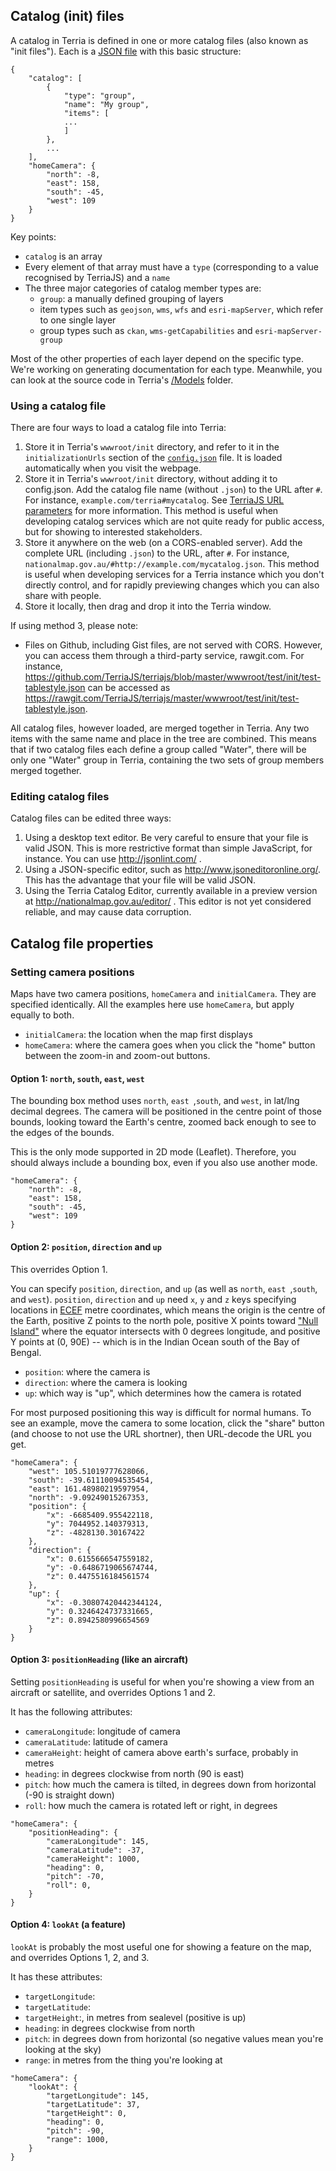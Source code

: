 ## Catalog (init) files

A catalog in Terria is defined in one or more catalog files (also known as "init files"). Each is a [JSON file](https://en.wikipedia.org/wiki/JSON) with this basic structure:

```
{
    "catalog": [
        {
            "type": "group",
            "name": "My group",
            "items": [
            ...
            ]
        },
        ...
    ],
    "homeCamera": {
        "north": -8,
        "east": 158,
        "south": -45,
        "west": 109
    }
}
```

Key points:

* `catalog` is an array
* Every element of that array must have a `type` (corresponding to a value recognised by TerriaJS) and a `name`
* The three major categories of catalog member types are:
    - `group`: a manually defined grouping of layers
    - item types such as `geojson`, `wms`, `wfs` and `esri-mapServer`, which refer to one single layer
    - group types such as `ckan`, `wms-getCapabilities` and `esri-mapServer-group`

Most of the other properties of each layer depend on the specific type. We're working on generating documentation for each type. Meanwhile, you can look at the source code in Terria's [/Models](/Models) folder.

### Using a catalog file

There are four ways to load a catalog file into Terria:

1. Store it in Terria's `wwwroot/init` directory, and refer to it in the `initializationUrls` section of the [`config.json`](../Customizing/Config-JSON.md) file. It is loaded automatically when you visit the webpage.
2. Store it in Terria's `wwwroot/init` directory, without adding it to config.json. Add the catalog file name (without `.json`) to the URL after `#`. For instance, `example.com/terria#mycatalog`. See [TerriaJS URL parameters](../Customizing/TerriaJS-URL-parameters.md) for more information. This method is useful when developing catalog services which are not quite ready for public access, but for showing to interested stakeholders.
3. Store it anywhere on the web (on a CORS-enabled server). Add the complete URL (including `.json`) to the URL, after `#`. For instance, `nationalmap.gov.au/#http://example.com/mycatalog.json`. This method is useful when developing services for a Terria instance which you don't directly control, and for rapidly previewing changes which you can also share with people.
4. Store it locally, then drag and drop it into the Terria window.

If using method 3, please note:

- Files on Github, including Gist files, are not served with CORS. However, you can access them through a third-party service, rawgit.com. For instance, https://github.com/TerriaJS/terriajs/blob/master/wwwroot/test/init/test-tablestyle.json can be accessed as https://rawgit.com/TerriaJS/terriajs/master/wwwroot/test/init/test-tablestyle.json.

All catalog files, however loaded, are merged together in Terria. Any two items with the same name and place in the tree are combined. This means that if two catalog files each define a group called "Water", there will be only one "Water" group in Terria, containing the two sets of group members merged together.

### Editing catalog files

Catalog files can be edited three ways:

1. Using a desktop text editor. Be very careful to ensure that your file is valid JSON. This is more restrictive format than simple JavaScript, for instance. You can use http://jsonlint.com/ .
2. Using a JSON-specific editor, such as http://www.jsoneditoronline.org/. This has the advantage that your file will be valid JSON.
3. Using the Terria Catalog Editor, currently available in a preview version at http://nationalmap.gov.au/editor/ . This editor is not yet considered reliable, and may cause data corruption.

## Catalog file properties

### Setting camera positions

Maps have two camera positions, `homeCamera` and `initialCamera`. They are specified identically. All the examples here use `homeCamera`, but apply equally to both.

* `initialCamera`: the location when the map first displays
* `homeCamera`: where the camera goes when you click the "home" button between the zoom-in and zoom-out buttons.

#### Option 1: `north`, `south`, `east`, `west`

The bounding box method uses `north`, `east `,`south`, and `west`, in lat/lng decimal degrees.  The camera will be positioned
in the centre point of those bounds, looking toward the Earth's
centre, zoomed back enough to see to the edges of the bounds.

This is the only mode supported in 2D mode (Leaflet). Therefore, you should always include a bounding box, even if you also use another mode.

```
"homeCamera": {
    "north": -8,
    "east": 158,
    "south": -45,
    "west": 109
}
```

#### Option 2: `position`, `direction` and `up` 

This overrides Option 1.

You can specify `position`, `direction`, and `up` (as well as
`north`, `east `,`south`, and `west`). `position`, `direction` and `up`
need `x`, `y` and `z` keys specifying locations in
[ECEF](https://en.wikipedia.org/wiki/ECEF) metre coordinates, which
means the origin is the centre of the Earth, positive Z points to
the north pole, positive X points toward
["Null Island"](https://en.wikipedia.org/wiki/Null_Island) where the
equator intersects with 0 degrees longitude, and positive Y points at
(0, 90E) -- which is in the Indian Ocean south of the Bay of Bengal.

* `position`: where the camera is
* `direction`: where the camera is looking
* `up`: which way is "up", which determines how the camera is rotated

For most purposed positioning this way is difficult for normal
humans. To see an example, move the camera to some location, click the "share" button (and choose to not use the
URL shortner), then URL-decode the URL you get.

```
"homeCamera": {
    "west": 105.51019777628066,
    "south": -39.61110094535454,
    "east": 161.48980219597954,
    "north": -9.09249015267353,
    "position": {
        "x": -6685409.955422118,
        "y": 7044952.140379313,
        "z": -4828130.30167422
    },
    "direction": {
        "x": 0.6155666547559182,
        "y": -0.6486719065674744,
        "z": 0.4475516184561574
    },
    "up": {
        "x": -0.30807420442344124,
        "y": 0.3246424737331665,
        "z": 0.8942580996654569
    }
}
```

#### Option 3: `positionHeading` (like an aircraft)

Setting `positionHeading` is useful for when you're showing a view from an aircraft or
satellite, and overrides Options 1 and 2.

It has the following attributes:

 - `cameraLongitude`: longitude of camera
 - `cameraLatitude`: latitude of camera
 - `cameraHeight`: height of camera above earth's surface, probably in metres
 - `heading`: in degrees clockwise from north (90 is east)
 - `pitch`: how much the camera is tilted, in degrees down from horizontal (-90 is straight down)
 - `roll`: how much the camera is rotated left or right, in degrees

```
"homeCamera": {
    "positionHeading": {
        "cameraLongitude": 145,
        "cameraLatitude": -37,
        "cameraHeight": 1000,
        "heading": 0,
        "pitch": -70,
        "roll": 0,
    }
}
```

#### Option 4: `lookAt` (a feature)

`lookAt` is probably the most useful one for showing a feature on the
map, and overrides Options 1, 2, and 3.

It has these attributes:

 - `targetLongitude`:
 - `targetLatitude`:
 - `targetHeight`:, in metres from sealevel (positive is up)
 - `heading`: in degrees clockwise from north
 - `pitch`: in degrees down from horizontal (so negative values mean you're looking at the sky)
 - `range`: in metres from the thing you're looking at

```
"homeCamera": {
    "lookAt": {
        "targetLongitude": 145,
        "targetLatitude": 37,
        "targetHeight": 0,
        "heading": 0,
        "pitch": -90,
        "range": 1000,
    }
}
